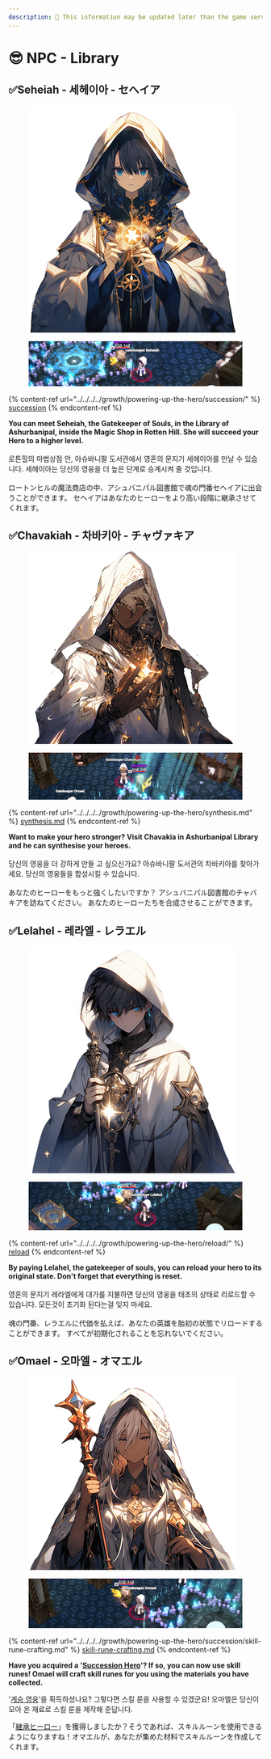 ```yaml
---
description: 🛑 This information may be updated later than the game server data.
---
```


# 😎 NPC - Library

## ✅Seheiah - 세헤이아 - セヘイア

<figure><img src="../../../../.gitbook/assets/KakaoTalk_20230824_120313487_01.png" alt=""><figcaption></figcaption></figure>

<figure><img src="../../../../.gitbook/assets/image (624).png" alt=""><figcaption></figcaption></figure>

{% content-ref url="../../../../growth/powering-up-the-hero/succession/" %}
[succession](../../../../growth/powering-up-the-hero/succession/)
{% endcontent-ref %}

**You can meet Seheiah, the Gatekeeper of Souls, in the Library of Ashurbanipal, inside the Magic Shop in Rotten Hill. She will succeed your Hero to a higher level.**\
\
로튼힐의 마법상점 안, 아슈바니팔 도서관에서 영혼의 문지기 세헤이아를 만날 수 있습니다. 세헤이아는 당신의 영웅을 더 높은 단계로 승계시켜 줄 것입니다.\
\
ロートンヒルの魔法商店の中、アシュバニパル図書館で魂の門番セヘイアに出会うことができます。 セヘイアはあなたのヒーローをより高い段階に継承させてくれます。



## ✅Chavakiah - 차바키아 - チャヴァキア

<figure><img src="../../../../.gitbook/assets/KakaoTalk_20230824_120313487_06.png" alt=""><figcaption></figcaption></figure>

<figure><img src="../../../../.gitbook/assets/image (625).png" alt=""><figcaption></figcaption></figure>

{% content-ref url="../../../../growth/powering-up-the-hero/synthesis.md" %}
[synthesis.md](../../../../growth/powering-up-the-hero/synthesis.md)
{% endcontent-ref %}

**Want to make your hero stronger? Visit Chavakia in Ashurbanipal Library and he can synthesise your heroes.**\
\
당신의 영웅을 더 강하게 만들 고 싶으신가요? 아슈바니팔 도서관의 차바키아를 찾아가세요. 당신의 영웅들을 합성시킬 수 있습니다.\
\
あなたのヒーローをもっと強くしたいですか？ アシュバニパル図書館のチャバキアを訪ねてください。 あなたのヒーローたちを合成させることができます。



## ✅Lelahel - 레라엘 - レラエル



<figure><img src="../../../../.gitbook/assets/KakaoTalk_20230824_120313487_10.png" alt=""><figcaption></figcaption></figure>

<figure><img src="../../../../.gitbook/assets/image (626).png" alt=""><figcaption></figcaption></figure>

{% content-ref url="../../../../growth/powering-up-the-hero/reload/" %}
[reload](../../../../growth/powering-up-the-hero/reload/)
{% endcontent-ref %}

**By paying Lelahel, the gatekeeper of souls, you can reload your hero to its original state. Don't forget that everything is reset.**\
\
영혼의 문지기 레라엘에게 대가를 지불하면 당신의 영웅을 태초의 상태로 리로드할 수 있습니다. 모든것이 초기화 된다는걸 잊지 마세요.\
\
魂の門番、レラエルに代価を払えば、あなたの英雄を胎初の状態でリロードすることができます。 すべてが初期化されることを忘れないでください。

## ✅Omael - 오마엘 - オマエル

<figure><img src="../../../../.gitbook/assets/NPC_Omael.png" alt=""><figcaption></figcaption></figure>

<figure><img src="../../../../.gitbook/assets/image (627).png" alt=""><figcaption></figcaption></figure>

{% content-ref url="../../../../growth/powering-up-the-hero/succession/skill-rune-crafting.md" %}
[skill-rune-crafting.md](../../../../growth/powering-up-the-hero/succession/skill-rune-crafting.md)
{% endcontent-ref %}

**Have you acquired a '**[**Succession Hero**](../../../../growth/powering-up-the-hero/succession/)**'? If so, you can now use skill runes! Omael will craft skill runes for you using the materials you have collected.**

'[계승 영웅](../../../../growth/powering-up-the-hero/succession/)'을 획득하셨나요? 그렇다면 스킬 룬을 사용할 수 있겠군요! 오마엘은 당신이 모아 온 재료로 스킬 룬을 제작해 준답니다.

「[継承ヒーロー](../../../../growth/powering-up-the-hero/succession/)」を獲得しましたか？そうであれば、スキルルーンを使用できるようになりますね！オマエルが、あなたが集めた材料でスキルルーンを作成してくれます。

